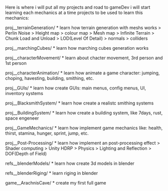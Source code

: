 Here is where i will put all my projects and road to gameDev
i will start learning each mechanics at a time
projects to be used to learn this mechanics:

proj__terrainGeneration/
	* learn how terrain generation with meshs works
	> Perlin Noise
	> Height map
	> colour map
	> Mesh map
	> Infinite Terrain
	> Chunk Load and Unload
	> LOD(Level Of Detail)
	> normals
	> colliders
	
proj__marchingCubes/
	* learn how marching cubes generation works
	
proj__characterMovement/
	* learn about chacter movement, 3rd person and 1st person
	
proj__characterAnimation/
	* learn how animate  a game character: jumping, choping, havesting, building, smithing, etc.
	
proj__GUIs/
	* learn how create GUIs: main menus, config menus, UI, inventory systems
	
proj__BlacksmithSystem/
	* learn how create a realistc smithing systems
	
proj__BuildingSystem/
	* learn how create a building system, like 7days, rust, space engeneer
	
proj__GameMechanics/
	* learn how implement game mechanics like: health, thirst, stamina, hunger, sprint, jump, etc.
	
proj__Post-Processing/
	* learn how implement an post-processing effect
	> Shader computing
	> Unity HDRP
	> Physics
	> Lighting and Reflection
	> DOF(Depth of Field)
	
refs__blenderModels/
	* learn how create 3d models in blender
	
refs__blenderRiging/
	* learn riging in blender

game__ArachnisCave/
	* create my first full game
